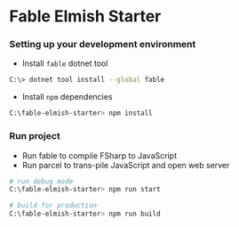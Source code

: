 # Fable Elmish Starter

### Setting up your development environment

* Install `fable` dotnet tool

```bash
C:\> dotnet tool install --global fable
```

* Install `npm` dependencies

```bash
C:\fable-elmish-starter> npm install
```

### Run project

* Run fable to compile FSharp to JavaScript
* Run parcel to trans-pile JavaScript and open web server

```bash
# run debug mode
C:\fable-elmish-starter> npm run start
```

```bash
# build for production
C:\fable-elmish-starter> npm run build
```
